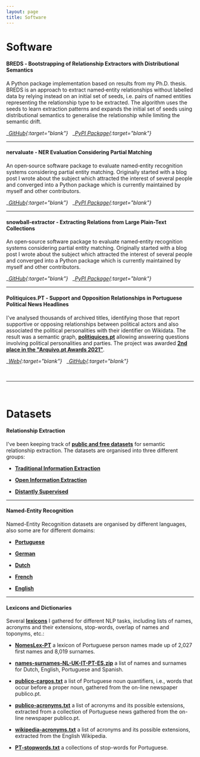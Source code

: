 ```yaml
---
layout: page
title: Software
---
```


# __Software__


#### __BREDS__ ‑ Bootstrapping of Relationship Extractors with Distributional Semantics

A Python package implementation based on results from my Ph.D. thesis. BREDS is an approach to extract named‑entity relationships without labelled data by relying instead on an initial set of seeds, i.e. pairs of named entities representing the relationship type to be extracted. The algorithm uses the seeds to learn extraction patterns and expands the initial set of seeds using distributional semantics to generalise the relationship while limiting the semantic drift.

__[GitHub](https://github.com/davidsbatista/breds){:target="_blank"}__
&nbsp;
__[PyPI Package](https://pypi.org/project/breds){:target="_blank"}__


---

#### __nervaluate__ ‑ NER Evaluation Considering Partial Matching

An open‑source software package to evaluate named‑entity recognition systems considering partial entity matching. Originally started with a blog post I wrote about the subject which attracted the interest of several people and converged into a Python package which is currently maintained by myself and other contributors.

__[GitHub](https://github.com/MantisAI/nervaluate/){:target="_blank"}__
&nbsp;
__[PyPI Package](https://pypi.org/project/nervaluate){:target="_blank"}__


---

#### __snowball-extractor__ ‑ Extracting Relations from Large Plain-Text Collections

An open‑source software package to evaluate named‑entity recognition systems considering partial entity matching. Originally started with a blog post I wrote about the subject which attracted the interest of several people and converged into a Python package which is currently maintained by myself and other contributors.

__[GitHub](https://github.com/davidsbatista/snowball){:target="_blank"}__
&nbsp;
__[PyPI Package](https://pypi.org/project/snowball-extractor/){:target="_blank"}__


---


#### __Politiquices.PT__ ‑ Support and Opposition Relationships in Portuguese Political News Headlines




I've analysed thousands of archived titles, identifying those that report supportive or opposing relationships between political actors and also associated the political personalities with their identifier on Wikidata. The result was a semantic graph,  [__politiquices.pt__](http://www.politiquices.pt) allowing answering questions involving political personalities and parties. The project was awarded [__2nd place in the "Arquivo.pt Awards 2021"__](https://sobre.arquivo.pt/en/meet-the-winners-of-the-arquivo-pt-award-2021/).


__[Web](http://www.politiquices.pt/){:target="_blank"}__
&nbsp;
__[GitHub](https://github.com/politiquices){:target="_blank"}__


<br>

---


<br>


# __Datasets__

#### __Relationship Extraction__

I've been keeping track of [__public and free datasets__](https://github.com/davidsbatista/Annotated-Semantic-Relationships-Datasets) for semantic relationship extraction. The datasets are organised into three different groups:

* [__Traditional Information Extraction__](https://github.com/davidsbatista/Annotated-Semantic-Relationships-Datasets/blob/master/README.md#tie)

* [__Open Information Extraction__](https://github.com/davidsbatista/Annotated-Semantic-Relationships-Datasets/blob/master/README.md#oie)

* [__Distantly Supervised__](https://github.com/davidsbatista/Annotated-Semantic-Relationships-Datasets/blob/master/README.md#ds)

---

#### __Named-Entity Recognition__

Named-Entity Recognition datasets are organised by different languages, also some are for different domains:

* [__Portuguese__](https://github.com/davidsbatista/NER-datasets/tree/master/Portuguese)

* [__German__](https://github.com/davidsbatista/NER-datasets/blob/master/README.md#de)

* [__Dutch__](https://github.com/davidsbatista/NER-datasets/blob/master/README.md#nl)

* [__French__](https://github.com/davidsbatista/NER-datasets/blob/master/README.md#fr)

* [__English__](https://github.com/davidsbatista/NER-datasets/blob/master/README.md#en)

---

#### __Lexicons and Dictionaries__

Several [__lexicons__](https://github.com/davidsbatista/lexicons) I gathered for different NLP tasks, including lists of names, acronyms and their extensions, stop-words, overlap of names and toponyms, etc.:

* [__NomesLex-PT__](https://github.com/davidsbatista/lexicons/blob/master/NomesLex-PT.zip) a lexicon of Portuguese person names made up of 2,027 first names and 8,019 surnames.

* [__names-surnames-NL-UK-IT-PT-ES.zip__](https://github.com/davidsbatista/lexicons/blob/master/names-surnames-NL-UK-IT-PT-ES.zip) a list of names and surnames for Dutch, English, Portuguese and Spanish.

* [__publico-cargos.txt__](https://github.com/davidsbatista/lexicons/blob/master/publico-cargos.txt) a list of Portuguese noun quantifiers, i.e., words that occur before a proper noun, gathered from the on-line newspaper publico.pt.

* [__publico-acronyms.txt__](https://github.com/davidsbatista/lexicons/blob/master/publico-acronyms.txt) a list of acronyms and its possible extensions, extracted from a collection of Portuguese news gathered from the on-line newspaper publico.pt.

* [__wikipedia-acronyms.txt__](https://github.com/davidsbatista/lexicons/blob/master/wikipedia-acronyms.txt) a list of acronyms and its possible extensions, extracted from the English Wikipedia.

* [__PT-stopwords.txt__](https://github.com/davidsbatista/lexicons/blob/master/PT-stopwords.txt) a collections of stop-words for Portuguese.
